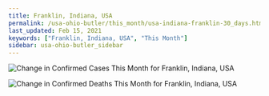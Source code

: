```yaml
---
title: Franklin, Indiana, USA
permalink: /usa-ohio-butler/this_month/usa-indiana-franklin-30_days.html
last_updated: Feb 15, 2021
keywords: ["Franklin, Indiana, USA", "This Month"]
sidebar: usa-ohio-butler_sidebar
---
```


![Change in Confirmed Cases This Month for Franklin, Indiana, USA](/covid_tracker/images/graphs/usa-indiana-franklin-delta_confirmed-30_days_graph.png)

![Change in Confirmed Deaths This Month for Franklin, Indiana, USA](/covid_tracker/images/graphs/usa-indiana-franklin-delta_deaths-30_days_graph.png)
